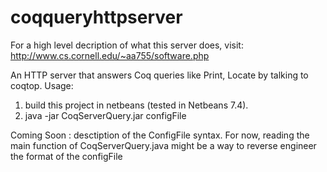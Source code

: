 coqqueryhttpserver
==================

For a high level decription of what this server does, visit:
http://www.cs.cornell.edu/~aa755/software.php



An HTTP server that answers Coq queries like Print, Locate by talking to coqtop.
Usage:
1) build this project in netbeans (tested in Netbeans 7.4). 
2) java -jar CoqServerQuery.jar configFile

Coming Soon : desctiption of the ConfigFile syntax. For now, reading the main function of CoqServerQuery.java might be a way to reverse engineer the format of the configFile
